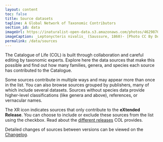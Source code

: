 ```yaml
---
layout: content
toc: false
title: Source datasets
tagline: A Global Network of Taxonomic Contributors
section_id: data
imageUrl: https://inaturalist-open-data.s3.amazonaws.com/photos/462987066/large.jpg
imageCaption: _Leptonycteris nivalis_ (Saussure, 1860)- [Photo CC By Donald Hobern](https://www.flickr.com/photos/dhobern/8738737007)
permalink: /data/sources
---
```



The Catalogue of Life (COL) is built through collaboration and careful editing by taxonomic experts. Explore here the data sources that make this possible and find out how many families, genera, and species each source has contributed to the Catalogue. 

Some sources contribute in multiple ways and may appear more than once in the list. You can also browse sources grouped by publishers, many of which include several datasets. Sources without species data provide higher-level classifications (like genera and above), references, or vernacular names. 

The XR icon indicates sources that only contribute to the **eXtended Release**. You can choose to include or exclude these sources from the list using the checkbox. Read about the [different releases](/building/releases) COL provides. 

Detailed changes of sources between versions can be viewed on the [Changelog](/data/changelog). 

<div class="row" style="background: white; margin-top: 0px; margin-bottom: 0px">
  <div id="datasetSearch"></div>
</div>
  <script>
      'use strict';

const e = React.createElement;

class DatasetSearch extends React.Component {

    render() {
     
  
      return e(
        ColBrowser.DatasetSearch,
        { catalogueKey: '{{ site.react.datasetKey }}' ,  pathToDataset: '{{ site.react.pathToDataset }}', pathToSearch: '{{ site.react.pathToSearch }}', auth: '{{ site.react.auth }}'}
      );
    }
  }

const domContainer = document.querySelector('#datasetSearch');
ReactDOM.render(e(DatasetSearch), domContainer);
  </script>
